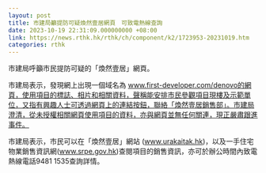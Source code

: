 ```yaml
---
layout: post
title: 市建局籲提防可疑煥然壹居網頁　可致電熱線查詢
date: 2023-10-19 22:31:09.000000000 +08:00
link: https://news.rthk.hk/rthk/ch/component/k2/1723953-20231019.htm
categories: rthk
---
```


市建局呼籲市民提防可疑的「煥然壹居」網頁。

市建局表示，發現網上出現一個域名為 www.first-developer.com/denovo的網頁，使用項目的標誌、相片和相關資料，聲稱能安排市民參觀項目現樓及示範單位，又指有興趣人士可透過網頁上的連結按鈕，聯絡「煥然壹居銷售部」。市建局澄清，從未授權相關網頁使用項目的資料，亦與網頁並無任何關連，現正嚴肅跟進事件。

市建局表示，市民可以在「煥然壹居」網站 (www.urakaitak.hk)，以及一手住宅物業銷售資訊網(www.srpe.gov.hk)查閱項目的銷售資訊，亦可於辦公時間內致電熱線電話9481 1535查詢詳情。
